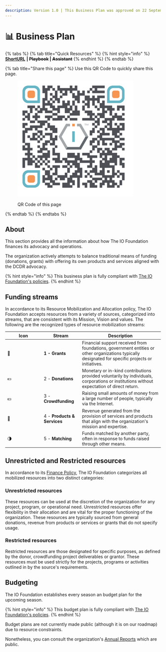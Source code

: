```yaml
---
description: Version 1.0 | This Business Plan was approved on 22 September 2023.
---
```


# 📊 Business Plan

{% tabs %}
{% tab title="Quick Resources" %}
{% hint style="info" %}
[**ShortURL**](https://short.theiofoundation.org/TIOFBusinessPlan) **|&#x20;**~~**Playbook**~~**&#x20;|&#x20;**~~**Assistant**~~
{% endhint %}
{% endtab %}

{% tab title="Share this page" %}
Use this QR Code to quickly share this page.

<figure><img src="../../.gitbook/assets/TIOFTIOFBusinessPlan_4096x4096.png" alt="" width="375"><figcaption><p>QR Code of this page</p></figcaption></figure>
{% endtab %}
{% endtabs %}

## About

This section provides all the information about how The IO Foundation finances its advocacy and operations.

The organization actively attempts to balance traditional means of funding (donations, grants) with offering its own products and services aligned with the DCDR advocacy.

{% hint style="info" %}
This business plan is fully compliant with [The IO Foundation's policies](https://short.theiofoundation.org/TIOFPolicies).
{% endhint %}

## **Funding streams**

In accordance to its Resource Mobilization and Allocation policy, The IO Foundation accepts resources from a variety of sources, categorized into streams, that are consistent with its Mission, Vision and values. The following are the recognized types of resource mobilization streams:

<table><thead><tr><th width="104">Icon</th><th>Stream</th><th>Description</th></tr></thead><tbody><tr><td>📰</td><td><strong>1 - Grants</strong></td><td>Financial support received from foundations, government entities or other organizations typically designated for specific projects or initiatives.</td></tr><tr><td>💶</td><td>2 - <strong>Donations</strong></td><td>Monetary or in-kind contributions provided voluntarily by individuals, corporations or institutions without expectation of direct return.</td></tr><tr><td>💷</td><td>3 - <strong>Crowdfunding</strong></td><td>Raising small amounts of money from a large number of people, typically via the Internet.</td></tr><tr><td>🎫</td><td>4 - <strong>Products &#x26; Services</strong> </td><td>Revenue generated from the provision of services and products that align with the organization's mission and expertise.</td></tr><tr><td>🌗</td><td>5 - <strong>Matching</strong></td><td>Funds matched by another party, often in response to funds raised through other means.</td></tr></tbody></table>

## **Unrestricted and Restricted resources**

In accordance to its [Finance Policy](https://short.theiofoundation.org/TIOFPoliciesFinance), The IO Foundation categorizes all mobilized resources into two distinct categories:

### **Unrestricted resources**

These resources can be used at the discretion of the organization for any project, program, or operational need. Unrestricted resources offer flexibility in their allocation and are vital for the proper functioning of the organization. These resources are typically sourced from general donations, revenue from products or services or grants that do not specify usage.

### **Restricted r**esources&#x20;

Restricted resources are those designated for specific purposes, as defined by the donor, crowdfunding project deliverables or grantor. These resources must be used strictly for the projects, programs or activities outlined in by the source's requirements.

## Budgeting

The IO Foundation establishes every season an budget plan for the upcoming season.&#x20;

{% hint style="info" %}
This budget plan is fully compliant with [The IO Foundation's policies](https://short.theiofoundation.org/TIOFPolicies).
{% endhint %}

Budget plans are not currently made public (although it is on our roadmap) due to resource constraints.

Nonetheless, you can consult the organization's [Annual Reports](https://short.theiofoundation.org/TIOFAnnualReports) which are public.
